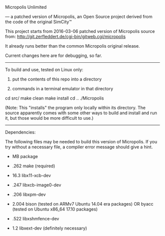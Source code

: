 Micropolis Unlimited

— a patched version of Micropolis, an Open Source project derived from the code of the original SimCity™

This project starts from 2016-03-06 patched version of Micropolis source from:
http://git.zerfleddert.de/cgi-bin/gitweb.cgi/micropolis

It already runs better than the common Micropolis original release.

Current changes here are for debugging, so far.

---

To build and use, tested on Linux only:

1. put the contents of this repo into a directory

2. commands in a terminal emulator in that directory

  cd src/
  make clean
  make install
  cd ..
  ./Micropolis

(Note: This "installs" the program only locally within its directory. The source apparently comes with some other ways to build and install and run it, but those would be more difficult to use.)

----

Dependencies:

The following files may be needed to build this version of Micropolis. If you try without a necessary file, a compiler error message should give a hint.

* MB        package

*   .262   make (required)
* 16.3     libx11-xcb-dev
*   .247   libxcb-image0-dev
*   .206   libxpm-dev
*  2.004   bison (tested on ARMv7 Ubuntu 14.04 era packages) OR byacc (tested on Ubuntu x86_64 17.10 packages)
*   .522   libxshmfence-dev
*  1.2     libxext-dev (definitely necessary)
